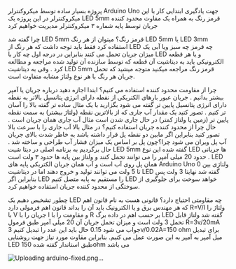 پروژه بسیار ساده توسط میکروکنترلر Arduino Uno جهت یادگیری ابتدایی کار با این میکروکنترلر
در این پروژه یک LED 5mm قرمز رنگ به همراه یک مقاوت محدود کننده جریان توسط پایه شماره ۳ میکروکنترلر مدیریت خواهیم کرد

چرا گفته شد LED 5mm قرمز رنگ؟
میتوان از هر رنگ LED 5mm یا LED 3mm استفاده کرد فقط باید توجه داشت که هر رنگ از LED چه قرمز چه سبز ویا آبی یک میزان جریان تحمل می کنند بنابراین در درجه اول چه کار 
با LED و یا هر قطعه الکترونیکی باید به دیتاشیت آن قطعه که توسط سازنده آن تولید شده مراجعه و مطالعه کرد . وقی به دیتاشیت LED 5mm قرمز رنگ مراجعه میکنید متوجه میشید
که تحمل جریان هر رنگ با هر نوع ولتاژ مشابه متفاوت است.

چرا از مقاومت محدود کننده استفاده می کنیم؟
ابتدا اجازه دهید درباره جریان یا آمپر بیشتر بدانیم . جریان عبور بارهای الکتریکی از نقطه دارای انرژی پتانسیل بالاتر به نقطه دارای انرژی پتانسیل پایین تر گفته می شود
بگزارید با یک مثال ساده تر گفته بالا را آسان تر کنیم . تصور کنید یک مقدار آب جاری که از بالاترین نقطه (ولتاژ بیشتر) به سمت نقطه پایین تر (زمین یا ولتاژ کمتر) در حال 
جاری شدن است مثال آب جاری همان جریان است . حال چرا از محدود کننده جریان استفاده کنیم؟ در مثال بالا آب جاری را با سرعت بالا تصور کنید بنابراین اگر مابین دو نقطه پل
قرار داشته باشد به خاطر شدت بالای جریان آب پل ویران می شود چرا؟چون پل بر اساس یک میزان فشار آب طراحی و ساخته شد . حال برگردیم به برنامه اصلی در دیتا شیت LED 5mm 
گفته شده این نوع LED ها جریانی حدود 20 میلی آمپر را می توانند تحمل کنند و ولتاژ بین پایه ها حدود ۳ ولت است . LED همان پل روی آب است و آب همان جریان الکتریکی
پایه های Arduino Uno ولتاژی بین 0 تا 5 ولت می توانند تولید و خروج دهند اما در دیتاشیت LED گفته شد نهایتا 3 ولت پس بنابراین اگر LED را مستقیم به پایه متصل کنیم LED 
خواهد سوخت برای جلوگیری از سوختگی از محدود کننده جریان استفاده خواهیم کرد.

چطور تشخیص دهیم یک LED چه مقاومتی احتیاج دارد؟
قانونی هست به نام قانون اهم که هر مهندس برق و یا الکترونیک باید آن را بداند
قانون اهم فرمولی دارد    R=V/I
ولتاژ را با V    جریان را با I     و مقاومت را با R بر حسب اهم
در داده برگ LED گفته شد ولتاژ قابل تحمل 3 ولت است و میزان تحمل جریان آن 20 میلی آمپر
طبق فرمول    R=3v/20mA
جواب می شود 0.15 حال باید این عدد را تبدیل کنیم 3v/0.02A=150 ohm
برای تبدیل میل آمپر به آمپر به این صورت عمل می کنیم.
بنابراین مقاوت مورد نیاز جهت روشنایی LED طبق استاندار گفته شده 150ohm می باشد


![Uploading arduino-fixed.png…]()

